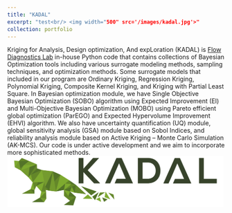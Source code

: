 ```yaml
---
title: "KADAL"
excerpt: "test<br/> <img width="500" src='/images/kadal.jpg'>"
collection: portfolio
---
```


Kriging for Analysis, Design optimization, And expLoration (KADAL) is [Flow Diagnostics Lab](https://flowdiagnostics.ftmd.itb.ac.id/) in-house Python code that contains collections of Bayesian Optimization tools including various surrogate modeling methods, sampling techniques, and optimization methods. Some surrogate models that included in our program are Ordinary Kriging, Regression Kriging, Polynomial Kriging, Composite Kernel Kriging, and Kriging with Partial Least Square. In Bayesian optimization module, we have Single Objective Bayesian Optimization (SOBO) algorithm using Expected Improvement (EI) and Multi-Objective Bayesian Optimization (MOBO) using Pareto efficient global optimization (ParEGO) and Expected Hypervolume Improvement (EHVI) algorithm. We also have uncertainty quantification (UQ) module, global sensitivity analysis (GSA) module based on Sobol Indices, and reliability analysis module based on Active Kriging – Monte Carlo Simulation (AK-MCS). Our code is under active development and we aim to incorporate more sophisticated methods. 
<br/> <img width="500" src='/images/kadal.jpg'>
